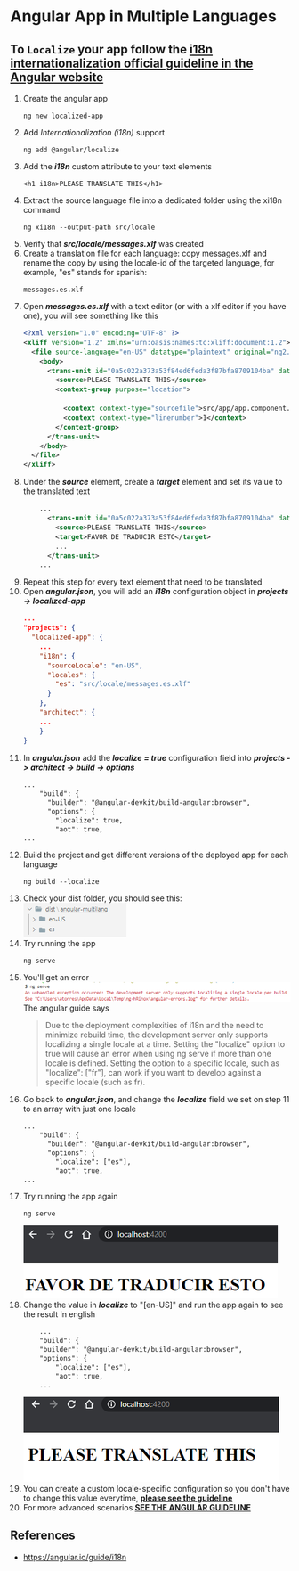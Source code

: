 # Angular App in Multiple Languages
## To `Localize` your app follow the [i18n internationalization  official guideline in the Angular website](https://angular.io/guide/i18n)
1. Create the angular app
	```
	ng new localized-app
	```
2. Add _Internationalization (i18n)_ support
	```
	ng add @angular/localize
	```	
3. Add the ***i18n*** custom attribute to your text elements
	```
	<h1 i18n>PLEASE TRANSLATE THIS</h1>
	``` 
4. Extract the source language file into a dedicated folder using the xi18n command
	```
	ng xi18n --output-path src/locale
	```	
5. Verify that ***src/locale/messages.xlf*** was created	
6. Create a translation file for each language: copy messages.xlf and rename the copy by using the locale-id of the targeted language, for example, "es" stands for spanish:
	```
	messages.es.xlf	
	```
7. Open ***messages.es.xlf*** with a text editor (or with a xlf editor if you have one), you will see something like this
	```xml
	<?xml version="1.0" encoding="UTF-8" ?>
	<xliff version="1.2" xmlns="urn:oasis:names:tc:xliff:document:1.2">
	  <file source-language="en-US" datatype="plaintext" original="ng2.template">
	    <body>
	      <trans-unit id="0a5c022a373a53f84ed6feda3f87bfa8709104ba" datatype="html">
	        <source>PLEASE TRANSLATE THIS</source>
	        <context-group purpose="location">

	          <context context-type="sourcefile">src/app/app.component.html</context>
	          <context context-type="linenumber">1</context>
	        </context-group>
	      </trans-unit>
	    </body>
	  </file>
	</xliff>
	```	
8. Under the ***source*** element, create a ***target*** element and set its value to the translated text
	```xml
		...
	      <trans-unit id="0a5c022a373a53f84ed6feda3f87bfa8709104ba" datatype="html">
	        <source>PLEASE TRANSLATE THIS</source>
	        <target>FAVOR DE TRADUCIR ESTO</target>
			...
	      </trans-unit>
		...
	```	
9. Repeat this step for every text element that need to be translated
10. Open ***angular.json***, you will add an ***i18n*** configuration object in ***projects -> localized-app***
	```json
	...
	"projects": {
	  "localized-app": {
	    ...
	    "i18n": {
	      "sourceLocale": "en-US",
	      "locales": {
	        "es": "src/locale/messages.es.xlf"
	      }
	    },
	    "architect": {
	    ...
	    }
	}
	```
11. In ***angular.json*** add the ***localize = true*** configuration field into ***projects -> architect -> build -> options***	
	```
	...
		"build": {
		  "builder": "@angular-devkit/build-angular:browser",
		  "options": {
		    "localize": true,
		    "aot": true,
    ...
	```
12.	Build the project and get different versions of the deployed app for each language
	```
	ng build --localize
	```
13. Check your dist folder, you should see this:  
    ![](images/2020-09-15-12-42-50.png)
14. Try running the app
    ```
    ng serve
    ```    
15. You'll get an error   
    ![](images/2020-09-15-12-45-09.png)        
    The angular guide says    
    > Due to the deployment complexities of i18n and the need to minimize rebuild time, the development server only supports localizing a single locale at a time. Setting the "localize" option to true will cause an error when using ng serve if more than one locale is defined. Setting the option to a specific locale, such as "localize": ["fr"], can work if you want to develop against a specific locale (such as fr).
17. Go back to ***angular.json***, and change the ***localize*** field we set on step 11 to an array with just one locale
    ```
	...
		"build": {
		  "builder": "@angular-devkit/build-angular:browser",
		  "options": {
		    "localize": ["es"],
		    "aot": true,
    ...    
    ```    
18. Try running the app again
    ```
    ng serve
    ```    
    ![](images/2020-09-15-12-57-15.png)
19. Change the value in ***localize*** to "[en-US]" and run the app again to see the result in english   
    ```        
        ...
        "build": {
        "builder": "@angular-devkit/build-angular:browser",
        "options": {
            "localize": ["es"],
            "aot": true,
        ...    
    ```        
    ![](images/2020-09-15-12-59-43.png)
19. You can create a custom locale-specific configuration so you don't have to change this value everytime, **[please see the guideline](https://angular.io/guide/i18n)**
20. For more advanced scenarios **[SEE THE ANGULAR GUIDELINE](https://angular.io/guide/i18n)**

## References
* https://angular.io/guide/i18n
